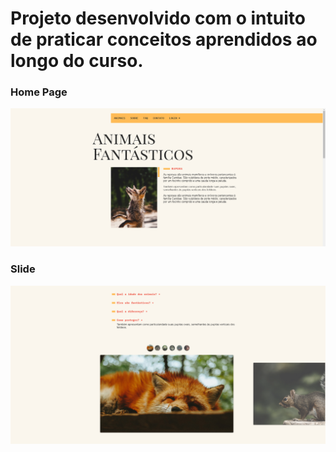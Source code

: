 # Projeto desenvolvido com o intuito de praticar conceitos aprendidos ao longo do curso.

### Home Page
![homepage](homepage.png?raw=true "homepage")

###  Slide
![slide](Slide.png?raw=true "slide")
